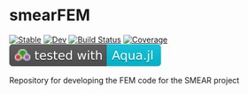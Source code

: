 # smearFEM

[![Stable](https://img.shields.io/badge/docs-stable-blue.svg)](https://soshalaw.github.io/smearFEM.jl/stable/)
[![Dev](https://img.shields.io/badge/docs-dev-blue.svg)](https://soshalaw.github.io/smearFEM.jl/dev/)
[![Build Status](https://github.com/soshalaw/smearFEM.jl/actions/workflows/CI.yml/badge.svg?branch=main)](https://github.com/soshalaw/smearFEM.jl/actions/workflows/CI.yml?query=branch%3Amain)
[![Coverage](https://codecov.io/gh/soshalaw/smearFEM.jl/branch/main/graph/badge.svg)](https://app.codecov.io/github/soshalaw/smearFEM.jl)
[![Aqua](https://raw.githubusercontent.com/JuliaTesting/Aqua.jl/master/badge.svg)](https://github.com/JuliaTesting/Aqua.jl)

Repository for developing the FEM code for the SMEAR project 
